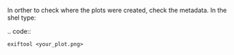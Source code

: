 In orther to check where the plots were created, check the metadata. In the shel type: 

.. code::

	exiftool <your_plot.png> 
